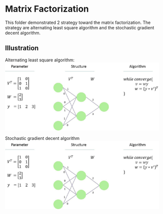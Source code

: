 # Matrix Factorization

This folder demonstrated 2 strategy toward the matrix factorization. 
The strategy are alternating least square algorithm and the stochastic gradient decent algorithm.

Illustration
---
Alternating least square algorithm:
![](img/alter.jpg)

Stochastic gradient decent algorithm
![](img/alter.jpg)